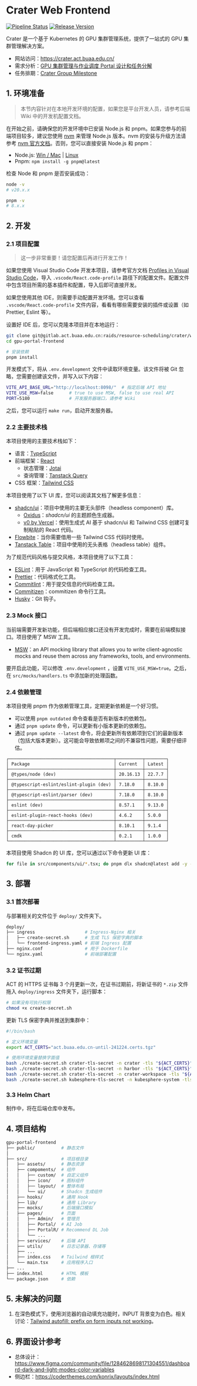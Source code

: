 # Crater Web Frontend

[![Pipeline Status](https://gitlab.act.buaa.edu.cn/raids/resource-scheduling/crater/web-frontend/badges/main/pipeline.svg)](https://gitlab.act.buaa.edu.cn/raids/resource-scheduling/crater/web-frontend/-/commits/main)
[![Release Version](https://img.shields.io/badge/Release-0.1-blue)](https://crater.act.buaa.edu.cn/)

Crater 是一个基于 Kubernetes 的 GPU 集群管理系统，提供了一站式的 GPU 集群管理解决方案。

- 网站访问：https://crater.act.buaa.edu.cn/
- 需求分析：[GPU 集群管理与作业调度 Portal 设计和任务分解](https://docs.qq.com/doc/DWENFVWpzSW16TGFV)
- 任务排期：[Crater Group Milestone](https://gitlab.act.buaa.edu.cn/groups/raids/resource-scheduling/crater/-/milestones)

## 1. 环境准备

> 本节内容针对在本地开发环境的配置，如果您是平台开发人员，请参考后端 Wiki 中的开发机配置文档。

在开始之前，请确保您的开发环境中已安装 Node.js 和 pnpm。如果您参与的前端项目较多，建议您使用 [nvm](https://github.com/nvm-sh/nvm) 来管理 Node.js 版本。nvm 的安装与升级方法请参考 [nvm 官方文档](https://github.com/nvm-sh/nvm?tab=readme-ov-file#installing-and-updating)。否则，您可以直接安装 Node.js 和 pnpm：

- Node.js: [Win / Mac](https://nodejs.org/en/download) | [Linux](https://github.com/nodesource/distributions/blob/master/README.md#installation-instructions)
- Pnpm: `npm install -g pnpm@latest`

检查 Node 和 pnpm 是否安装成功：

```bash
node -v
# v20.x.x

pnpm -v
# 8.x.x
```

## 2. 开发

### 2.1 项目配置

> 这一步非常重要！请您配置后再进行开发工作！

如果您使用 Visual Studio Code 开发本项目，请参考官方文档 [Profiles in Visual Studio Code](https://code.visualstudio.com/docs/editor/profiles#_import)，导入 `.vscode/React.code-profile` 路径下的配置文件。配置文件中包含项目所需的基本插件和配置，导入后即可直接开发。

如果您使用其他 IDE，则需要手动配置开发环境。您可以查看 `.vscode/React.code-profile` 文件内容，看看有哪些需要安装的插件或设置（如 Prettier, Eslint 等）。

设置好 IDE 后，您可以克隆本项目并在本地运行：

```bash
git clone git@gitlab.act.buaa.edu.cn:raids/resource-scheduling/crater/web-frontend.git
cd gpu-portal-frontend

# 安装依赖
pnpm install
```

开发模式下，将从 `.env.development` 文件中读取环境变量。该文件将被 Git 忽略，您需要创建该文件，并写入以下内容：

```bash
VITE_API_BASE_URL="http://localhost:8098/"  # 指定后端 API 地址
VITE_USE_MSW=false      # true to use MSW, false to use real API
PORT=5180               # 开发服务器端口，请参考 Wiki
```

之后，您可以运行 `make run`，启动开发服务器。

### 2.2 主要技术栈

本项目使用的主要技术栈如下：

- 语言：[TypeScript](https://www.typescriptlang.org/docs)
- 前端框架：[React](https://react.dev/learn)
  - 状态管理：[Jotai](https://jotai.org/)
  - 查询管理：[Tanstack Query](https://tanstack.com/query/latest)
- CSS 框架：[Tailwind CSS](https://tailwindcss.com/docs/guides/vite)

本项目使用了以下 UI 库，您可以阅读其文档了解更多信息：

- [shadcn/ui](https://ui.shadcn.com/examples/dashboard)：项目中使用的主要无头部件（headless component）库。
  - [Oxidus](https://oxidus.vercel.app/)：_shadcn/ui_ 的主题颜色生成器。
  - [v0 by Vercel](https://v0.dev/)：使用生成式 AI 基于 shadcn/ui 和 Tailwind CSS 创建可复制粘贴的 React 代码。
- [Flowbite](https://flowbite.com/docs/getting-started/react/)：当你需要借用一些 Tailwind CSS 代码时使用。
- [Tanstack Table](https://tanstack.com/table/v8)：项目中使用的无头表格（headless table）组件。

为了规范代码风格与提交风格，本项目使用了以下工具：

- [ESLint](https://eslint.org/docs/user-guide/getting-started)：用于 JavaScript 和 TypeScript 的代码检查工具。
- [Prettier](https://prettier.io/docs/en/index.html)：代码格式化工具。
- [Commitlint](https://commitlint.js.org/#/)：用于提交信息的代码检查工具。
- [Commitizen](https://github.com/commitizen/cz-cli)：commitizen 命令行工具。
- [Husky](https://typicode.github.io/husky/#/)：Git 钩子。

### 2.3 Mock 接口

当前端需要开发新功能，但后端相应接口还没有开发完成时，需要在前端模拟接口。项目使用了 MSW 工具。

- [MSW](https://mswjs.io/)：an API mocking library that allows you to write client-agnostic mocks and reuse them across any frameworks, tools, and environments.

要开启此功能，可以修改 `.env.development` ，设置 `VITE_USE_MSW=true`。之后，在 `src/mocks/handlers.ts` 中添加新的处理函数。

### 2.4 依赖管理

本项目使用 pnpm 作为依赖管理工具，定期更新依赖是一个好习惯。

- 可以使用 `pnpm outdated` 命令查看是否有新版本的依赖包。
- 通过 `pnpm update` 命令，可以更新有小版本更新的依赖包。
- 通过 `pnpm update --latest` 命令，将会更新所有依赖项到它们的最新版本（包括大版本更新）。这可能会导致依赖项之间的不兼容性问题，需要仔细评估。

```
┌────────────────────────────────────────┬──────────┬────────┐
│ Package                                │ Current  │ Latest │
├────────────────────────────────────────┼──────────┼────────┤
│ @types/node (dev)                      │ 20.16.13 │ 22.7.7 │
├────────────────────────────────────────┼──────────┼────────┤
│ @typescript-eslint/eslint-plugin (dev) │ 7.18.0   │ 8.10.0 │
├────────────────────────────────────────┼──────────┼────────┤
│ @typescript-eslint/parser (dev)        │ 7.18.0   │ 8.10.0 │
├────────────────────────────────────────┼──────────┼────────┤
│ eslint (dev)                           │ 8.57.1   │ 9.13.0 │
├────────────────────────────────────────┼──────────┼────────┤
│ eslint-plugin-react-hooks (dev)        │ 4.6.2    │ 5.0.0  │
├────────────────────────────────────────┼──────────┼────────┤
│ react-day-picker                       │ 8.10.1   │ 9.1.4  │
├────────────────────────────────────────┼──────────┼────────┤
│ cmdk                                   │ 0.2.1    │ 1.0.0  │
└────────────────────────────────────────┴──────────┴────────┘
```

本项目使用 Shadcn 的 UI 库，您可以通过以下命令更新 UI 库：

```bash
for file in src/components/ui/*.tsx; do pnpm dlx shadcn@latest add -y -o $(basename "$file" .tsx); done
```

## 3. 部署

### 3.1 首次部署

与部署相关的文件位于 `deploy/` 文件夹下。

```bash
deploy/
├── ingress                   # Ingress-Nginx 相关
│   ├── create-secret.sh      # 生成 TLS 保密字典的脚本
│   └── frontend-ingress.yaml # 前端 Ingress 配置
├── nginx.conf                # 用于 Dockerfile
└── nginx.yaml                # 前端部署配置
```

### 3.2 证书过期

ACT 的 HTTPS 证书每 3 个月更新一次，在证书过期前，将新证书的 `*.zip` 文件拖入 `deploy/ingress` 文件夹下，运行脚本：

```bash
# 如果没有可执行权限
chmod +x create-secret.sh
```

更新 TLS 保密字典并推送到集群中：

```bash
#!/bin/bash

# 定义环境变量
export ACT_CERTS="act.buaa.edu.cn-until-241224.certs.tgz"

# 使用环境变量替换字面值
bash ./create-secret.sh crater-tls-secret -n crater -tls "${ACT_CERTS}"
bash ./create-secret.sh crater-tls-secret -n harbor -tls "${ACT_CERTS}"
bash ./create-secret.sh crater-tls-secret -n crater-workspace -tls "${ACT_CERTS}"
bash ./create-secret.sh kubesphere-tls-secret -n kubesphere-system -tls "${ACT_CERTS}"
```

### 3.3 Helm Chart

制作中，将在后端仓库中发布。

## 4. 项目结构

```bash
gpu-portal-frontend
├── public/          # 静态文件
│
├── src/             # 项目根目录
│   ├── assets/      # 静态资源
│   ├── compoments/  # 组件
│   │   ├── custom/  # 自定义组件
│   │   ├── icon/    # 图标组件
│   │   ├── layout/  # 整体布局
│   │   └── ui/      # Shadcn 生成组件
│   ├── hooks/       # 通用 Hook
│   ├── lib/         # 通用 Library
│   ├── mocks/       # 后端接口模拟
│   ├── pages/       # 页面
│   │   ├── Admin/   # 管理员
│   │   ├── Portal/  # AI Job
│   │   ├── PortalR/ # Recommend DL Job
│   │   └── ...
│   ├── services/    # 后端 API
│   ├── utils/       # 日志记录器、存储等
│   ├── ...
│   ├── index.css    # Tailwind 根样式
│   └── main.tsx     # 应用程序入口
├── ...
├── index.html       # HTML 模板
└── package.json     # 依赖
```

## 5. 未解决的问题

1. 在深色模式下，使用浏览器的自动填充功能时，INPUT 背景变为白色。相关讨论：[Tailwind autofill: prefix on form inputs not working](https://github.com/tailwindlabs/tailwindcss/discussions/8679)。

## 6. 界面设计参考

- 总体设计：https://www.figma.com/community/file/1284628698171304551/dashboard-dark-and-light-modes-color-variables
- 侧边栏：https://coderthemes.com/konrix/layouts/index.html
